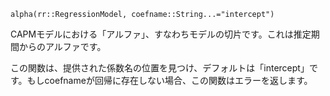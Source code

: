 ```
alpha(rr::RegressionModel, coefname::String...="intercept")
```

CAPMモデルにおける「アルファ」、すなわちモデルの切片です。これは推定期間からのアルファです。

この関数は、提供された係数名の位置を見つけ、デフォルトは「intercept」です。もしcoefnameが回帰に存在しない場合、この関数はエラーを返します。
